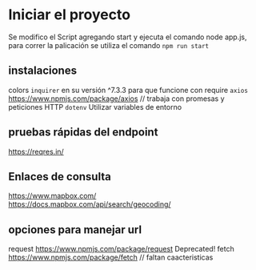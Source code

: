 # Iniciar el proyecto
Se modifico el Script agregando start y ejecuta el comando node app.js, para correr la palicación se utiliza el comando `npm run start`

## instalaciones
colors
`inquirer` en su versión ^7.3.3 para que funcione con require
`axios` https://www.npmjs.com/package/axios // trabaja con promesas y peticiones HTTP
`dotenv` Utilizar variables de entorno

## pruebas rápidas del endpoint
https://reqres.in/

## Enlaces de consulta
https://www.mapbox.com/
https://docs.mapbox.com/api/search/geocoding/

## opciones para manejar url
request https://www.npmjs.com/package/request Deprecated!
fetch https://www.npmjs.com/package/fetch // faltan caacteristicas
